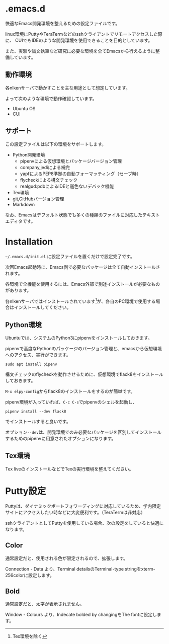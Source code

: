 # .emacs.d
快適なEmacs開発環境を整えるための設定ファイルです。

linux環境にPuttyやTeraTermなどのsshクライアントでリモートアクセスした際に、
CUIでもIDEのような開発環境を使用できることを目的としています。

また、実験や論文執筆など研究に必要な環境を全てEmacsから行えるように整備しています。

## 動作環境

各nlkenサーバで動かすことを主な用途として想定しています。

よって次のような環境で動作確認しています。

* Ubuntu OS
* CUI

## サポート

この設定ファイルは以下の環境をサポートします。

* Python開発環境
  * pipenvによる仮想環境とパッケージバージョン管理
  * company,jediによる補完
  * yapfによるPEP8準拠の自動フォーマッティング（セーブ時）
  * flycheckによる構文チェック
  * realgud:pdbによるIDEと遜色ないデバック機能
* Tex環境
* git,GitHubバージョン管理
* Markdown

なお、Emacsはデフォルト状態でも多くの種類のファイルに対応したテキストエディタです。

# Installation

`~/.emacs.d/init.el`
に設定ファイルを置くだけで設定完了です。

次回Emacs起動時に、Emacs側で必要なパッケージは全て自動インストールされます。


各環境で全機能を使用するには、Emacs外部で別途インストールが必要なものがあります。

各nlkenサーバではインストールされています[^1]が、各自のPC環境で使用する場合はインストールしてください。

[^1]: Tex環境を除く

## Python環境
Ubuntuでは、システムのPython3にpipenvをインストールしておきます。

pipenvで高度なPythonのパッケージのバージョン管理と、emacsから仮想環境へのアクセス、実行ができます。

`
sudo apt install pipenv
`

構文チェックのflycheckを動作させるために、仮想環境でflack8をインストールしておきます。

`M-x elpy-config`からflack8のインストールをするのが簡単です。

pipenv環境が入っていれば、`C-c C-s`でpipenvのシェルを起動し、

`
pipenv install --dev flack8
`

でインストールすると良いです。

オプション`--dev`は、開発環境でのみ必要なパッケージを区別してインストールするためのpipenvに用意されたオプションになります。

## Tex環境
Tex liveのインストールなどでTexの実行環境を整えてください。


# Putty設定
Puttyは、ダイナミックポートフォワーディングに対応しているため、学内限定サイトにアクセスしたい時などに大変便利です。（TeraTermは非対応）

sshクライアントとしてPuttyを使用している場合、次の設定をしていると快適になります。

## Color
通常設定だと、使用される色が限定されるので、拡張します。

Connection - Data より、Terminal detailsのTerminal-type stringをxterm-256colorに設定します。

## Bold
通常設定だと、太字が表示されません。

Window - Colours より、Indecate bolded by changingをThe fontに設定します。
